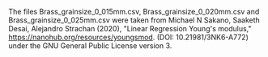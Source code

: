 The files Brass_grainsize_0_015mm.csv, Brass_grainsize_0_020mm.csv and Brass_grainsize_0_025mm.csv were taken from Michael N Sakano, Saaketh Desai, Alejandro Strachan (2020), "Linear Regression Young's modulus," https://nanohub.org/resources/youngsmod. (DOI: 10.21981/3NK6-A772) under the GNU General Public License version 3.
